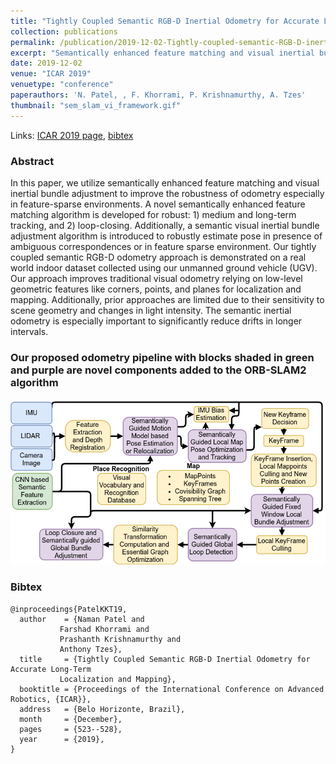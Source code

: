 ```yaml
---
title: "Tightly Coupled Semantic RGB-D Inertial Odometry for Accurate Long-Term Localization and Mapping"
collection: publications
permalink: /publication/2019-12-02-Tightly-coupled-semantic-RGB-D-inertial-odometry-for-accurate-long-term-localization-and-mapping
excerpt: "Semantically enhanced feature matching and visual inertial bundle adjustment to improve the robustness of odometry especially in feature-sparse environments."
date: 2019-12-02
venue: "ICAR 2019"
venuetype: "conference"
paperauthors: 'N. Patel, , F. Khorrami, P. Krishnamurthy, A. Tzes'
thumbnail: "sem_slam_vi_framework.gif"
---
```


Links: [ICAR 2019 page](https://ieeexplore.ieee.org/abstract/document/8981658), [bibtex](#bibtex)

### Abstract

In this paper, we utilize semantically enhanced feature matching and visual inertial bundle adjustment to improve the robustness of odometry especially in feature-sparse environments. A novel semantically enhanced feature matching algorithm is developed for robust: 1) medium and long-term tracking, and 2) loop-closing. Additionally, a semantic visual inertial bundle adjustment algorithm is introduced to robustly estimate pose in presence of ambiguous correspondences or in feature sparse environment. Our tightly coupled semantic RGB-D odometry approach is demonstrated on a real world indoor dataset collected using our unmanned ground vehicle (UGV). Our approach improves traditional visual odometry relying on low-level geometric features like corners, points, and planes for localization and mapping. Additionally, prior approaches are limited due to their sensitivity to scene geometry and changes in light intensity. The semantic inertial odometry is especially important to significantly reduce drifts in longer intervals.

### Our proposed odometry pipeline with blocks shaded in green and purple are novel components added to the ORB-SLAM2 algorithm
![Semantic Segmentation Guided SLAM](/images/Sem_SLAM_VI_Framework.png)

### Bibtex
    @inproceedings{PatelKKT19,
      author    = {Naman Patel and
               Farshad Khorrami and
               Prashanth Krishnamurthy and
               Anthony Tzes},
      title     = {Tightly Coupled Semantic RGB-D Inertial Odometry for Accurate Long-Term
               Localization and Mapping},
      booktitle = {Proceedings of the International Conference on Advanced Robotics, {ICAR}},
      address   = {Belo Horizonte, Brazil},
      month     = {December},
      pages     = {523--528},
      year      = {2019},
    }
